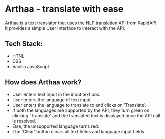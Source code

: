 # Arthaa - translate with ease  
Arthaa is a text translator that uses the [NLP translation](https://rapidapi.com/gofitech/api/nlp-translation/) API from RapidAPI.  
It provides a simple User Interface to interact with the API.  

## Tech Stack:  
* HTNL
* CSS
* Vanilla JavaScript  

## How does Arthaa work?  
* User enters text input in the input text box.
* User enters the language of text input.
* User enters the language to translate to and clicks on 'Translate'.
* If both the languages are supported by the API, they turn green on clicking 'Translate' and the translated text is displayed once the API call is resolved.
* Else, the unsupported language turns red.
* The 'Clear' button clears all text fields and language input fields.
